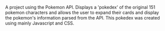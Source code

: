 A project using the Pokemon API. Displays a 'pokedex' of the original 151 pokemon characters and allows the user to expand their cards and display the pokemon's information parsed from the API. 
This pokedex was created using mainly Javascript and CSS.

